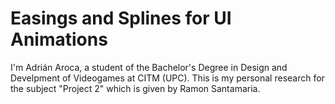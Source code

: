 # Easings and Splines for UI Animations
I'm Adrián Aroca, a student of the Bachelor's Degree in Design and Develpment of Videogames at CITM (UPC). This is my personal research for the subject "Project 2" which is given by Ramon Santamaria.
